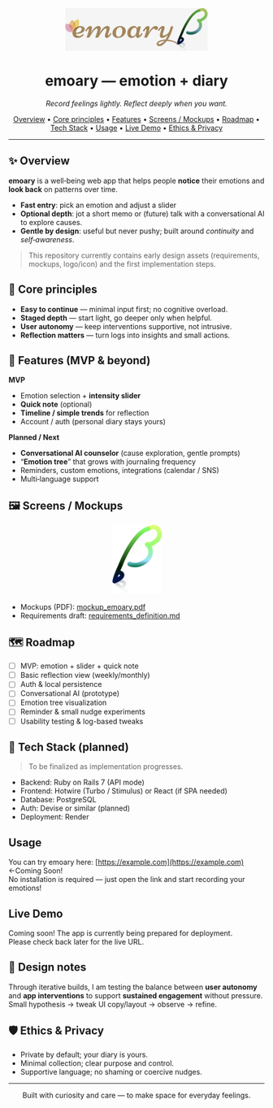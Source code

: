 <p align="center">
  <img src="./app/assets/images/emoary_logo.png" alt="emoary logo" width="280"/>
</p>

<h1 align="center">emoary — emotion + diary</h1>
<p align="center">
  <em>Record feelings lightly. Reflect deeply when you want.</em>
</p>

<p align="center">
  <a href="#-overview">Overview</a> •
  <a href="#-core-principles">Core principles</a> •
  <a href="#-features-mvp--beyond">Features</a> •
  <a href="#-screens--mockups">Screens / Mockups</a> •
  <a href="#-roadmap">Roadmap</a> •
  <a href="#-tech-stack-planned">Tech Stack</a> •
  <a href="#usage">Usage</a> •
  <a href="#live-demo">Live Demo</a> •
  <a href="#-ethics--privacy">Ethics & Privacy</a>
</p>

---

## ✨ Overview
**emoary** is a well‑being web app that helps people **notice** their emotions and **look back** on patterns over time.
- **Fast entry**: pick an emotion and adjust a slider
- **Optional depth**: jot a short memo or (future) talk with a conversational AI to explore causes.
- **Gentle by design**: useful but never pushy; built around *continuity* and *self‑awareness*.

> This repository currently contains early design assets (requirements, mockups, logo/icon) and the first implementation steps.

## 🧭 Core principles
- **Easy to continue** — minimal input first; no cognitive overload.
- **Staged depth** — start light, go deeper only when helpful.
- **User autonomy** — keep interventions supportive, not intrusive.
- **Reflection matters** — turn logs into insights and small actions.

## 🧩 Features (MVP & beyond)
**MVP**
- Emotion selection + **intensity slider**
- **Quick note** (optional)
- **Timeline / simple trends** for reflection
- Account / auth (personal diary stays yours)

**Planned / Next**
- **Conversational AI counselor** (cause exploration, gentle prompts)
- “**Emotion tree**” that grows with journaling frequency
- Reminders, custom emotions, integrations (calendar / SNS)
- Multi‑language support

## 🖼 Screens / Mockups
<p align="center">
  <img src="./app/assets/images/emoary_icon.png" alt="app icon" width="100"/>
</p>

- Mockups (PDF): [mockup_emoary.pdf](./docs/mockup_emoary.pdf)
- Requirements draft: [requirements_definition.md](./docs/requirements_definition.md)

## 🗺 Roadmap
- [ ] MVP: emotion + slider + quick note
- [ ] Basic reflection view (weekly/monthly)
- [ ] Auth & local persistence
- [ ] Conversational AI (prototype)
- [ ] Emotion tree visualization
- [ ] Reminder & small nudge experiments
- [ ] Usability testing & log-based tweaks

## 🧱 Tech Stack (planned)
> To be finalized as implementation progresses.
- Backend: Ruby on Rails 7 (API mode)
- Frontend: Hotwire (Turbo / Stimulus) or React (if SPA needed)
- Database: PostgreSQL
- Auth: Devise or similar (planned)
- Deployment: Render 

## Usage
You can try emoary here: [https://example.com](https://example.com)  ←Coming Soon!  
No installation is required — just open the link and start recording your emotions!

## Live Demo
Coming soon! The app is currently being prepared for deployment.  
Please check back later for the live URL.



## 🧪 Design notes
Through iterative builds, I am testing the balance between **user autonomy** and **app interventions** to support
**sustained engagement** without pressure. Small hypothesis → tweak UI copy/layout → observe → refine.

## 🛡 Ethics & Privacy
- Private by default; your diary is yours.
- Minimal collection; clear purpose and control.
- Supportive language; no shaming or coercive nudges.

---

<p align="center">
  Built with curiosity and care — to make space for everyday feelings.
</p>
